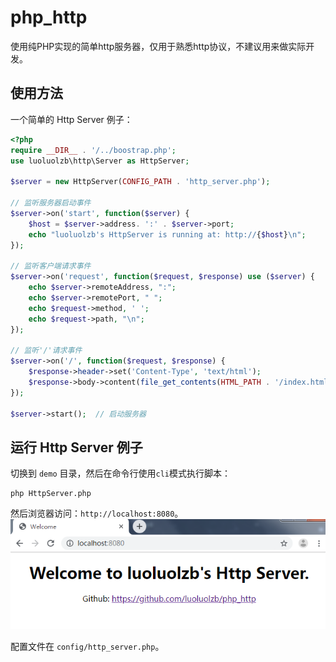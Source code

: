 # php_http
使用纯PHP实现的简单http服务器，仅用于熟悉http协议，不建议用来做实际开发。

## 使用方法
一个简单的 Http Server 例子：
```php
<?php
require __DIR__ . '/../boostrap.php';
use luoluolzb\http\Server as HttpServer;

$server = new HttpServer(CONFIG_PATH . 'http_server.php');

// 监听服务器启动事件
$server->on('start', function($server) {
	$host = $server->address. ':' . $server->port;
	echo "luoluolzb's HttpServer is running at: http://{$host}\n";
});

// 监听客户端请求事件
$server->on('request', function($request, $response) use ($server) {
	echo $server->remoteAddress, ":";
	echo $server->remotePort, " ";
	echo $request->method, ' ';
	echo $request->path, "\n";
});

// 监听'/'请求事件
$server->on('/', function($request, $response) {
	$response->header->set('Content-Type', 'text/html');
	$response->body->content(file_get_contents(HTML_PATH . '/index.html'));
});

$server->start();  // 启动服务器

```

## 运行 Http Server 例子
切换到 `demo` 目录，然后在命令行使用`cli`模式执行脚本：
```shell
php HttpServer.php
```

然后浏览器访问：`http://localhost:8080`。
![welcome](https://github.com/luoluolzb/php_http/blob/master/screenshots/welcome.png?raw=true)

配置文件在 `config/http_server.php`。
